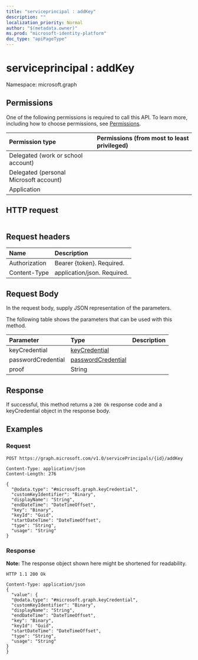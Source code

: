 ```yaml
---
title: "serviceprincipal : addKey"
description: ""
localization_priority: Normal
author: "$(metadata.owner)"
ms.prod: "microsoft-identity-platform"
doc_type: "apiPageType"
---
```


# serviceprincipal : addKey

Namespace: microsoft.graph

## Permissions

One of the following permissions is required to call this API. To learn more, including how to choose permissions, see [Permissions](/graph/permissions-reference).

| Permission type                        | Permissions (from most to least privileged) |
| :------------------------------------- | :------------------------------------------ |
| Delegated (work or school account)     |                                             |
| Delegated (personal Microsoft account) |                                             |
| Application                            |                                             |

## HTTP request

<!-- {
  "blockType": "ignored"
}
-->

```http

```

## Request headers

| Name          | Description                 |
| :------------ | :-------------------------- |
| Authorization | Bearer {token}. Required.   |
| Content-Type  | application/json. Required. |

## Request Body

In the request body, supply JSON representation of the parameters.

<!-- Actions and Functions -->

The following table shows the parameters that can be used with this method.

| Parameter          | Type                                                     | Description |
| :----------------- | :------------------------------------------------------- | :---------- |
| keyCredential      | [keyCredential](../resources/keycredential.md)           |             |
| passwordCredential | [passwordCredential](../resources/passwordcredential.md) |             |
| proof              | String                                                   |             |

<!-- CRUD Methods -->

## Response

If successful, this method returns a `200 Ok` response code and a keyCredential object in the response body.

## Examples

### Request

<!-- {
  "blockType": "request",
  "name": "serviceprincipal_addkey"
}
-->

```http
POST https://graph.microsoft.com/v1.0/servicePrincipals/{id}/addKey

Content-Type: application/json
Content-Length: 276

{
  "@odata.type": "#microsoft.graph.keyCredential",
  "customKeyIdentifier": "Binary",
  "displayName": "String",
  "endDateTime": "DateTimeOffset",
  "key": "Binary",
  "keyId": "Guid",
  "startDateTime": "DateTimeOffset",
  "type": "String",
  "usage": "String"
}

```

### Response

**Note:** The response object shown here might be shortened for readability.

<!-- {
  "blockType": "response",
  "truncated": true,
  "@odata.type": "Microsoft.DirectoryServices.keyCredential"
}
-->

```http
HTTP 1.1 200 Ok

Content-Type: application/json
{
  "value": {
  "@odata.type": "#microsoft.graph.keyCredential",
  "customKeyIdentifier": "Binary",
  "displayName": "String",
  "endDateTime": "DateTimeOffset",
  "key": "Binary",
  "keyId": "Guid",
  "startDateTime": "DateTimeOffset",
  "type": "String",
  "usage": "String"
}
}

```
